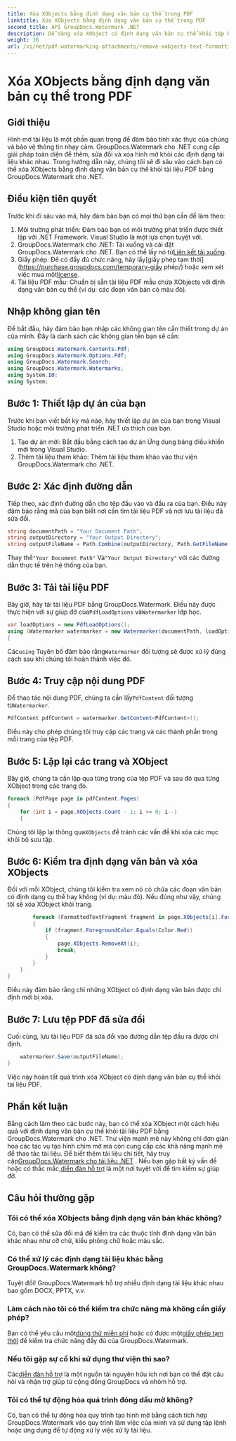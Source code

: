 ```yaml
---
title: Xóa XObjects bằng định dạng văn bản cụ thể trong PDF
linktitle: Xóa XObjects bằng định dạng văn bản cụ thể trong PDF
second_title: API GroupDocs.Watermark .NET
description: Dễ dàng xóa XObject có định dạng văn bản cụ thể khỏi tệp PDF bằng GroupDocs.Watermark cho .NET. Hãy làm theo hướng dẫn của chúng tôi để thao tác tài liệu liền mạch.
weight: 36
url: /vi/net/pdf-watermarking-attachments/remove-xobjects-text-formatting-pdf/
---
```


# Xóa XObjects bằng định dạng văn bản cụ thể trong PDF

## Giới thiệu
Hình mờ tài liệu là một phần quan trọng để đảm bảo tính xác thực của chúng và bảo vệ thông tin nhạy cảm. GroupDocs.Watermark cho .NET cung cấp giải pháp toàn diện để thêm, sửa đổi và xóa hình mờ khỏi các định dạng tài liệu khác nhau. Trong hướng dẫn này, chúng tôi sẽ đi sâu vào cách bạn có thể xóa XObjects bằng định dạng văn bản cụ thể khỏi tài liệu PDF bằng GroupDocs.Watermark cho .NET.
## Điều kiện tiên quyết
Trước khi đi sâu vào mã, hãy đảm bảo bạn có mọi thứ bạn cần để làm theo:
1. Môi trường phát triển: Đảm bảo bạn có môi trường phát triển được thiết lập với .NET Framework. Visual Studio là một lựa chọn tuyệt vời.
2.  GroupDocs.Watermark cho .NET: Tải xuống và cài đặt GroupDocs.Watermark cho .NET. Bạn có thể lấy nó từ[Liên kết tải xuống](https://releases.groupdocs.com/Watermark/net/).
3.  Giấy phép: Để có đầy đủ chức năng, hãy lấy[giấy phép tạm thời](https://purchase.groupdocs.com/temporary-giấy phép/) hoặc xem xét việc mua một[license](https://purchase.groupdocs.com/buy).
4. Tài liệu PDF mẫu: Chuẩn bị sẵn tài liệu PDF mẫu chứa XObjects với định dạng văn bản cụ thể (ví dụ: các đoạn văn bản có màu đỏ).

## Nhập không gian tên
Để bắt đầu, hãy đảm bảo bạn nhập các không gian tên cần thiết trong dự án của mình. Đây là danh sách các không gian tên bạn sẽ cần:
```csharp
using GroupDocs.Watermark.Contents.Pdf;
using GroupDocs.Watermark.Options.Pdf;
using GroupDocs.Watermark.Search;
using GroupDocs.Watermark.Watermarks;
using System.IO;
using System;
```
## Bước 1: Thiết lập dự án của bạn
Trước khi bạn viết bất kỳ mã nào, hãy thiết lập dự án của bạn trong Visual Studio hoặc môi trường phát triển .NET ưa thích của bạn.
1. Tạo dự án mới: Bắt đầu bằng cách tạo dự án Ứng dụng bảng điều khiển mới trong Visual Studio.
2. Thêm tài liệu tham khảo: Thêm tài liệu tham khảo vào thư viện GroupDocs.Watermark cho .NET.
## Bước 2: Xác định đường dẫn
Tiếp theo, xác định đường dẫn cho tệp đầu vào và đầu ra của bạn. Điều này đảm bảo rằng mã của bạn biết nơi cần tìm tài liệu PDF và nơi lưu tài liệu đã sửa đổi.
```csharp
string documentPath = "Your Document Path";
string outputDirectory = "Your Output Directory";
string outputFileName = Path.Combine(outputDirectory, Path.GetFileName(documentPath));
```
 Thay thế`"Your Document Path"` Và`"Your Output Directory"` với các đường dẫn thực tế trên hệ thống của bạn.
## Bước 3: Tải tài liệu PDF
 Bây giờ, hãy tải tài liệu PDF bằng GroupDocs.Watermark. Điều này được thực hiện với sự giúp đỡ của`PdfLoadOptions` và`Watermarker` lớp học.
```csharp
var loadOptions = new PdfLoadOptions();
using (Watermarker watermarker = new Watermarker(documentPath, loadOptions))
{
```
 Các`using` Tuyên bố đảm bảo rằng`Watermarker` đối tượng sẽ được xử lý đúng cách sau khi chúng tôi hoàn thành việc đó.
## Bước 4: Truy cập nội dung PDF
 Để thao tác nội dung PDF, chúng ta cần lấy`PdfContent` đối tượng từ`Watermarker`.
```csharp
PdfContent pdfContent = watermarker.GetContent<PdfContent>();
```
Điều này cho phép chúng tôi truy cập các trang và các thành phần trong mỗi trang của tệp PDF.
## Bước 5: Lặp lại các trang và XObject
Bây giờ, chúng ta cần lặp qua từng trang của tệp PDF và sau đó qua từng XObject trong các trang đó.
```csharp
foreach (PdfPage page in pdfContent.Pages)
{
    for (int i = page.XObjects.Count - 1; i >= 0; i--)
    {
```
 Chúng tôi lặp lại thông qua`XObjects` để tránh các vấn đề khi xóa các mục khỏi bộ sưu tập.
## Bước 6: Kiểm tra định dạng văn bản và xóa XObjects
Đối với mỗi XObject, chúng tôi kiểm tra xem nó có chứa các đoạn văn bản có định dạng cụ thể hay không (ví dụ: màu đỏ). Nếu đúng như vậy, chúng tôi sẽ xóa XObject khỏi trang.
```csharp
        foreach (FormattedTextFragment fragment in page.XObjects[i].FormattedTextFragments)
        {
            if (fragment.ForegroundColor.Equals(Color.Red))
            {
                page.XObjects.RemoveAt(i);
                break;
            }
        }
    }
}
```
Điều này đảm bảo rằng chỉ những XObject có định dạng văn bản được chỉ định mới bị xóa.
## Bước 7: Lưu tệp PDF đã sửa đổi
Cuối cùng, lưu tài liệu PDF đã sửa đổi vào đường dẫn tệp đầu ra được chỉ định.
```csharp
    watermarker.Save(outputFileName);
}
```
Việc này hoàn tất quá trình xóa XObject có định dạng văn bản cụ thể khỏi tài liệu PDF.

## Phần kết luận
Bằng cách làm theo các bước này, bạn có thể xóa XObject một cách hiệu quả với định dạng văn bản cụ thể khỏi tài liệu PDF bằng GroupDocs.Watermark cho .NET. Thư viện mạnh mẽ này không chỉ đơn giản hóa các tác vụ tạo hình chìm mờ mà còn cung cấp các khả năng mạnh mẽ để thao tác tài liệu. Để biết thêm tài liệu chi tiết, hãy truy cập[GroupDocs.Watermark cho tài liệu .NET](https://tutorials.groupdocs.com/Watermark/net/) . Nếu bạn gặp bất kỳ vấn đề hoặc có thắc mắc,[diễn đàn hỗ trợ](https://forum.groupdocs.com/c/watermark/19) là một nơi tuyệt vời để tìm kiếm sự giúp đỡ.
## Câu hỏi thường gặp
### Tôi có thể xóa XObjects bằng định dạng văn bản khác không?
Có, bạn có thể sửa đổi mã để kiểm tra các thuộc tính định dạng văn bản khác nhau như cỡ chữ, kiểu phông chữ hoặc màu sắc.
### Có thể xử lý các định dạng tài liệu khác bằng GroupDocs.Watermark không?
Tuyệt đối! GroupDocs.Watermark hỗ trợ nhiều định dạng tài liệu khác nhau bao gồm DOCX, PPTX, v.v.
### Làm cách nào tôi có thể kiểm tra chức năng mà không cần giấy phép?
 Bạn có thể yêu cầu một[dùng thử miễn phí](https://releases.groupdocs.com/) hoặc có được một[giấy phép tạm thời](https://purchase.groupdocs.com/temporary-license/) để kiểm tra chức năng đầy đủ của GroupDocs.Watermark.
### Nếu tôi gặp sự cố khi sử dụng thư viện thì sao?
 Các[diễn đàn hỗ trợ](https://forum.groupdocs.com/c/watermark/19) là một nguồn tài nguyên hữu ích nơi bạn có thể đặt câu hỏi và nhận trợ giúp từ cộng đồng GroupDocs và nhóm hỗ trợ.
### Tôi có thể tự động hóa quá trình đóng dấu mờ không?
Có, bạn có thể tự động hóa quy trình tạo hình mờ bằng cách tích hợp GroupDocs.Watermark vào quy trình làm việc của mình và sử dụng tập lệnh hoặc ứng dụng để tự động xử lý việc xử lý tài liệu.